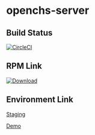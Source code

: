 # openchs-server

## Build Status

[![CircleCI](https://circleci.com/gh/OpenCHS/openchs-server/tree/master.svg?style=svg)](https://circleci.com/gh/OpenCHS/openchs-server/tree/master)

## RPM Link

 [ ![Download](https://api.bintray.com/packages/openchs/rpm/OpenCHS/images/download.svg) ](https://bintray.com/openchs/rpm/OpenCHS/_latestVersion)

## Environment Link

[Staging](https://staging.openchs.org)

[Demo](https://demo.openchs.org)
